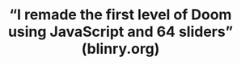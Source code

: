 ---
title: “I remade the first level of Doom using JavaScript and 64 sliders” (blinry.org)
bookmark: https://blinry.org/sliderland/doom/
related:
  - _bookmarks/tixy.land.md
---